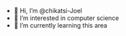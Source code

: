 - 👋 Hi, I’m @chikatsi-Joel
- 👀 I’m interested in computer science
- 🌱 I’m currently learning this area

<!---
chikatsi-Joel/chikatsi-Joel is a ✨ special ✨ repository because its `README.md` (this file) appears on your GitHub profile.
You can click the Preview link to take a look at your changes.
--->
